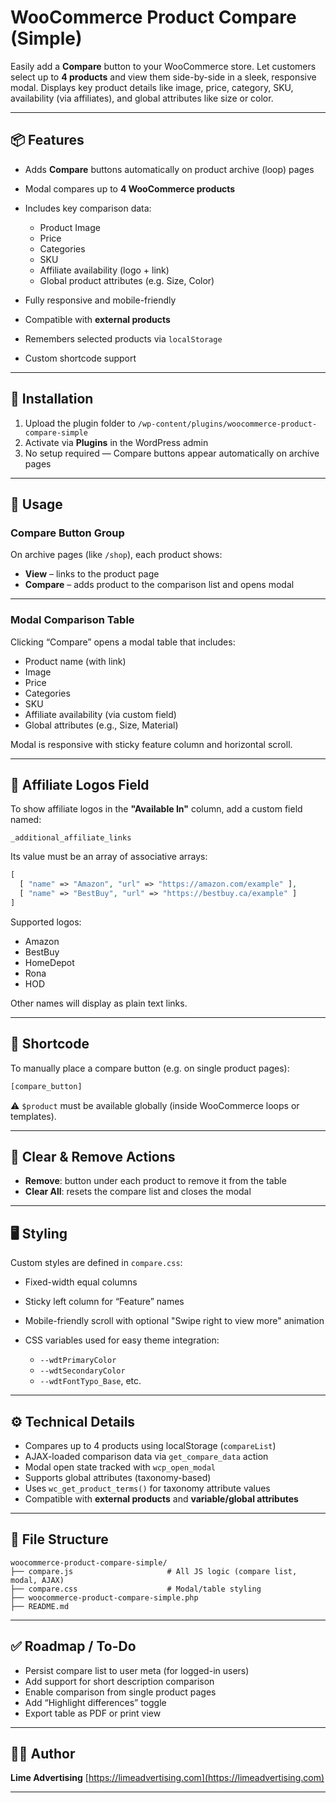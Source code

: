 # WooCommerce Product Compare (Simple)

Easily add a **Compare** button to your WooCommerce store. Let customers select up to **4 products** and view them side-by-side in a sleek, responsive modal. Displays key product details like image, price, category, SKU, availability (via affiliates), and global attributes like size or color.

---

## 📦 Features

* Adds **Compare** buttons automatically on product archive (loop) pages
* Modal compares up to **4 WooCommerce products**
* Includes key comparison data:

  * Product Image
  * Price
  * Categories
  * SKU
  * Affiliate availability (logo + link)
  * Global product attributes (e.g. Size, Color)
* Fully responsive and mobile-friendly
* Compatible with **external products**
* Remembers selected products via `localStorage`
* Custom shortcode support

---

## 🚀 Installation

1. Upload the plugin folder to `/wp-content/plugins/woocommerce-product-compare-simple`
2. Activate via **Plugins** in the WordPress admin
3. No setup required — Compare buttons appear automatically on archive pages

---

## 🔧 Usage

### Compare Button Group

On archive pages (like `/shop`), each product shows:

* **View** – links to the product page
* **Compare** – adds product to the comparison list and opens modal

---

### Modal Comparison Table

Clicking “Compare” opens a modal table that includes:

* Product name (with link)
* Image
* Price
* Categories
* SKU
* Affiliate availability (via custom field)
* Global attributes (e.g., Size, Material)

Modal is responsive with sticky feature column and horizontal scroll.

---

## 🧠 Affiliate Logos Field

To show affiliate logos in the **"Available In"** column, add a custom field named:

```
_additional_affiliate_links
```

Its value must be an array of associative arrays:

```php
[
  [ "name" => "Amazon", "url" => "https://amazon.com/example" ],
  [ "name" => "BestBuy", "url" => "https://bestbuy.ca/example" ]
]
```

Supported logos:

* Amazon
* BestBuy
* HomeDepot
* Rona
* HOD

Other names will display as plain text links.

---

## 🔢 Shortcode

To manually place a compare button (e.g. on single product pages):

```php
[compare_button]
```

⚠️ `$product` must be available globally (inside WooCommerce loops or templates).

---

## 🧼 Clear & Remove Actions

* **Remove**: button under each product to remove it from the table
* **Clear All**: resets the compare list and closes the modal

---

## 🖥 Styling

Custom styles are defined in `compare.css`:

* Fixed-width equal columns
* Sticky left column for “Feature” names
* Mobile-friendly scroll with optional "Swipe right to view more" animation
* CSS variables used for easy theme integration:

  * `--wdtPrimaryColor`
  * `--wdtSecondaryColor`
  * `--wdtFontTypo_Base`, etc.

---

## ⚙️ Technical Details

* Compares up to 4 products using localStorage (`compareList`)
* AJAX-loaded comparison data via `get_compare_data` action
* Modal open state tracked with `wcp_open_modal`
* Supports global attributes (taxonomy-based)
* Uses `wc_get_product_terms()` for taxonomy attribute values
* Compatible with **external products** and **variable/global attributes**

---

## 📁 File Structure

```
woocommerce-product-compare-simple/
├── compare.js                     # All JS logic (compare list, modal, AJAX)
├── compare.css                    # Modal/table styling
├── woocommerce-product-compare-simple.php
├── README.md
```

---

## ✅ Roadmap / To-Do

* Persist compare list to user meta (for logged-in users)
* Add support for short description comparison
* Enable comparison from single product pages
* Add “Highlight differences” toggle
* Export table as PDF or print view

---

## 👨‍💻 Author

**Lime Advertising**
[https://limeadvertising.com](https://limeadvertising.com)

---